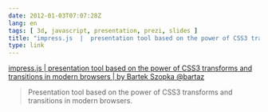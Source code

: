 ```yaml
---
date: 2012-01-03T07:07:28Z
lang: en
tags: [ 3d, javascript, presentation, prezi, slides ]
title: "impress.js  |  presentation tool based on the power of CSS3 transforms and transitions in modern browsers  |  by Bartek Szopka @bartaz"
type: link
---
```


[impress.js  |  presentation tool based on the power of CSS3 transforms
and transitions in modern browsers  |  by Bartek Szopka
\@bartaz](http://bartaz.github.com/impress.js/)

> Presentation tool based on the power of CSS3 transforms and
> transitions in modern browsers.

